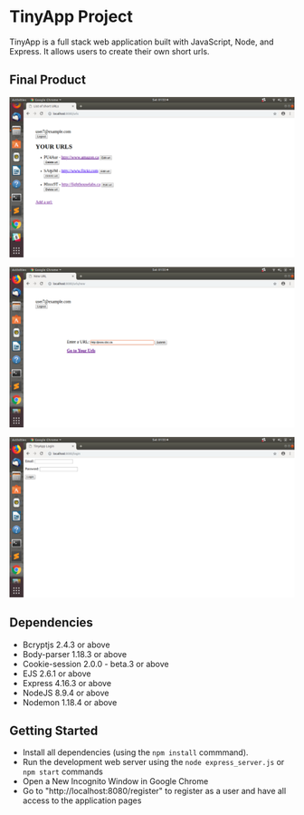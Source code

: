 # TinyApp Project

TinyApp is a full stack web application built with JavaScript, Node, and Express. It allows users to create their own short urls.

## Final Product

!["Screenshot of User URLs page"](https://raw.githubusercontent.com/geoerika/TinyApp/master/docs/ulrs-page.png)

!["Screenshot of New URLs page"](https://raw.githubusercontent.com/geoerika/TinyApp/master/docs/urls-new.png)

!["Screenshot of Login page"](https://raw.githubusercontent.com/geoerika/TinyApp/master/docs/login.png)


## Dependencies

- Bcryptjs 2.4.3 or above
- Body-parser 1.18.3 or above
- Cookie-session 2.0.0 - beta.3 or above
- EJS 2.6.1 or above
- Express 4.16.3 or above
- NodeJS 8.9.4 or above
- Nodemon 1.18.4 or above

## Getting Started

- Install all dependencies (using the `npm install` commmand).
- Run the development web server using the `node express_server.js` or `npm start` commands
- Open a New Incognito Window in Google Chrome
- Go to "http://localhost:8080/register" to register as a user and have all access to the application pages
